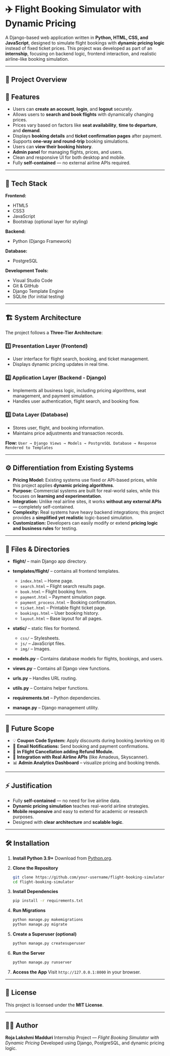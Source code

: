 
# ✈️ Flight Booking Simulator with Dynamic Pricing

A Django-based web application written in **Python, HTML, CSS, and JavaScript**, designed to simulate flight bookings with **dynamic pricing logic** instead of fixed ticket prices.
This project was developed as part of an **internship**, focusing on backend logic, frontend interaction, and realistic airline-like booking simulation.

---

## 🎥 Project Overview


## 🌟 Features

* Users can **create an account**, **login**, and **logout** securely.
* Allows users to **search and book flights** with dynamically changing prices.
* Prices vary based on factors like **seat availability**, **time to departure**, and **demand**.
* Displays **booking details** and **ticket confirmation pages** after payment.
* Supports **one-way and round-trip** booking simulations.
* Users can **view their booking history**.
* **Admin panel** for managing flights, prices, and users.
* Clean and responsive UI for both desktop and mobile.
* Fully **self-contained** — no external airline APIs required.

---

## 🧩 Tech Stack

**Frontend:**

* HTML5
* CSS3
* JavaScript
* Bootstrap (optional layer for styling)

**Backend:**

* Python (Django Framework)

**Database:**

* PostgreSQL

**Development Tools:**

* Visual Studio Code
* Git & GitHub
* Django Template Engine
* SQLite (for initial testing)

---

## 🏗️ System Architecture

The project follows a **Three-Tier Architecture**:

### 1️⃣ Presentation Layer (Frontend)

* User interface for flight search, booking, and ticket management.
* Displays dynamic pricing updates in real time.

### 2️⃣ Application Layer (Backend - Django)

* Implements all business logic, including pricing algorithms, seat management, and payment simulation.
* Handles user authentication, flight search, and booking flow.

### 3️⃣ Data Layer (Database)

* Stores user, flight, and booking information.
* Maintains price adjustments and transaction records.

**Flow:**
`User → Django Views → Models → PostgreSQL Database → Response Rendered to Templates`

---

## ⚙️ Differentiation from Existing Systems

* **Pricing Model:** Existing systems use fixed or API-based prices, while this project applies **dynamic pricing algorithms**.
* **Purpose:** Commercial systems are built for real-world sales, while this focuses on **learning and experimentation**.
* **Integration:** Unlike real airline sites, it works **without any external APIs** — completely self-contained.
* **Complexity:** Real systems have heavy backend integrations; this project provides a **simplified yet realistic** logic-based simulation.
* **Customization:** Developers can easily modify or extend **pricing logic and business rules** for testing.

---

## 📂 Files & Directories

* **flight/** – main Django app directory.
* **templates/flight/** – contains all frontend templates.

  * `index.html` – Home page.
  * `search.html` – Flight search results page.
  * `book.html` – Flight booking form.
  * `payment.html` – Payment simulation page.
  * `payment_process.html` – Booking confirmation.
  * `ticket.html` – Printable flight ticket page.
  * `bookings.html` – User booking history.
  * `layout.html` – Base layout for all pages.
* **static/** – static files for frontend.

  * `css/` – Stylesheets.
  * `js/` – JavaScript files.
  * `img/` – Images.
* **models.py** – Contains database models for flights, bookings, and users.
* **views.py** – Contains all Django view functions.
* **urls.py** – Handles URL routing.
* **utils.py** – Contains helper functions.
* **requirements.txt** – Python dependencies.
* **manage.py** – Django management utility.

---

## 🧠 Future Scope

* 💡 **Coupon Code System:** Apply discounts during booking.(working on it)
* 💬 **Email Notifications:** Send booking and payment confirmations.
* 🔁 **in Flight Cancellation adding Refund Module.**
* 🧭 **Integration with Real Airline APIs** (like Amadeus, Skyscanner).
* 📊 **Admin Analytics Dashboard** – visualize pricing and booking trends.
---

## ⚡ Justification

* Fully **self-contained** — no need for live airline data.
* **Dynamic pricing simulation** teaches real-world airline strategies.
* **Mobile responsive** and easy to extend for academic or research purposes.
* Designed with **clear architecture** and **scalable logic**.

---

## 🛠️ Installation

1. **Install Python 3.9+**
   Download from [Python.org](https://www.python.org/downloads/).

2. **Clone the Repository**

   ```bash
   git clone https://github.com/your-username/flight-booking-simulator.git
   cd flight-booking-simulator
   ```

3. **Install Dependencies**

   ```bash
   pip install -r requirements.txt
   ```

4. **Run Migrations**

   ```bash
   python manage.py makemigrations
   python manage.py migrate
   ```

5. **Create a Superuser (optional)**

   ```bash
   python manage.py createsuperuser
   ```

6. **Run the Server**

   ```bash
   python manage.py runserver
   ```

7. **Access the App**
   Visit `http://127.0.0.1:8000` in your browser.

---

## 📜 License

This project is licensed under the **MIT License**.

---

## 👩‍💻 Author

**Roja Lakshmi Madduri**
Internship Project — *Flight Booking Simulator with Dynamic Pricing*
Developed using Django, PostgreSQL, and dynamic pricing logic.



